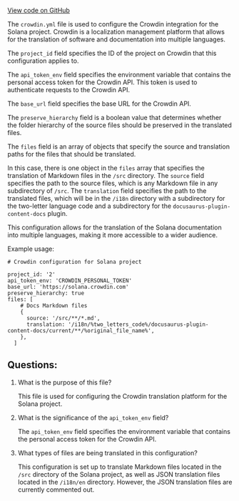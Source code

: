 [View code on GitHub](https://github.com/solana-labs/solana/blob/master/docs/crowdin.yml)

The `crowdin.yml` file is used to configure the Crowdin integration for the Solana project. Crowdin is a localization management platform that allows for the translation of software and documentation into multiple languages. 

The `project_id` field specifies the ID of the project on Crowdin that this configuration applies to. 

The `api_token_env` field specifies the environment variable that contains the personal access token for the Crowdin API. This token is used to authenticate requests to the Crowdin API. 

The `base_url` field specifies the base URL for the Crowdin API. 

The `preserve_hierarchy` field is a boolean value that determines whether the folder hierarchy of the source files should be preserved in the translated files. 

The `files` field is an array of objects that specify the source and translation paths for the files that should be translated. 

In this case, there is one object in the `files` array that specifies the translation of Markdown files in the `/src` directory. The `source` field specifies the path to the source files, which is any Markdown file in any subdirectory of `/src`. The `translation` field specifies the path to the translated files, which will be in the `/i18n` directory with a subdirectory for the two-letter language code and a subdirectory for the `docusaurus-plugin-content-docs` plugin. 

This configuration allows for the translation of the Solana documentation into multiple languages, making it more accessible to a wider audience. 

Example usage:

```
# Crowdin configuration for Solana project

project_id: '2'
api_token_env: 'CROWDIN_PERSONAL_TOKEN'
base_url: 'https://solana.crowdin.com'
preserve_hierarchy: true
files: [
    # Docs Markdown files
    {
      source: '/src/**/*.md',
      translation: '/i18n/%two_letters_code%/docusaurus-plugin-content-docs/current/**/%original_file_name%',
    },
  ]
```
## Questions: 
 1. What is the purpose of this file?
    
    This file is used for configuring the Crowdin translation platform for the Solana project.

2. What is the significance of the `api_token_env` field?
    
    The `api_token_env` field specifies the environment variable that contains the personal access token for the Crowdin API.

3. What types of files are being translated in this configuration?
    
    This configuration is set up to translate Markdown files located in the `/src` directory of the Solana project, as well as JSON translation files located in the `/i18n/en` directory. However, the JSON translation files are currently commented out.